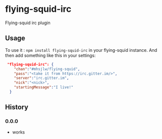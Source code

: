 # flying-squid-irc

Flying-squid irc plugin

## Usage

To use it : `npm install flying-squid-irc` in your flying-squid instance.
And then add something like this in your settings:
```json
 "flying-squid-irc": {
    "chan":"#mhsjlw/flying-squid",
    "pass":"<take it from https://irc.gitter.im/>",
    "server":"irc.gitter.im",
    "nick":"<nick>",
    "startingMessage":"I live!"
  }
```

## History 

### 0.0.0

* works